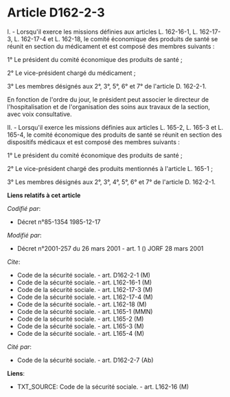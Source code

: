 # Article D162-2-3

I. - Lorsqu'il exerce les missions définies aux articles L. 162-16-1, L. 162-17-3, L. 162-17-4 et L. 162-18, le comité
économique des produits de santé se réunit en section du médicament et est composé des membres suivants :

1° Le président du comité économique des produits de santé ;

2° Le vice-président chargé du médicament ;

3° Les membres désignés aux 2°, 3°, 5°, 6° et 7° de l'article D. 162-2-1.

En fonction de l'ordre du jour, le président peut associer le directeur de l'hospitalisation et de l'organisation des soins
aux travaux de la section, avec voix consultative.

II. - Lorsqu'il exerce les missions définies aux articles L. 165-2, L. 165-3 et L. 165-4, le comité économique des produits
de santé se réunit en section des dispositifs médicaux et est composé des membres suivants :

1° Le président du comité économique des produits de santé ;

2° Le vice-président chargé des produits mentionnés à l'article L. 165-1 ;

3° Les membres désignés aux 2°, 3°, 4°, 5°, 6° et 7° de l'article D. 162-2-1.

**Liens relatifs à cet article**

_Codifié par_:

  - Décret n°85-1354 1985-12-17

_Modifié par_:

  - Décret n°2001-257 du 26 mars 2001 - art. 1 () JORF 28 mars 2001

_Cite_:

  - Code de la sécurité sociale. - art. D162-2-1 (M)
  - Code de la sécurité sociale. - art. L162-16-1 (M)
  - Code de la sécurité sociale. - art. L162-17-3 (M)
  - Code de la sécurité sociale. - art. L162-17-4 (M)
  - Code de la sécurité sociale. - art. L162-18 (M)
  - Code de la sécurité sociale. - art. L165-1 (MMN)
  - Code de la sécurité sociale. - art. L165-2 (M)
  - Code de la sécurité sociale. - art. L165-3 (M)
  - Code de la sécurité sociale. - art. L165-4 (M)

_Cité par_:

  - Code de la sécurité sociale. - art. D162-2-7 (Ab)

**Liens**:

  - TXT_SOURCE: Code de la sécurité sociale. - art. L162-16 (M)
